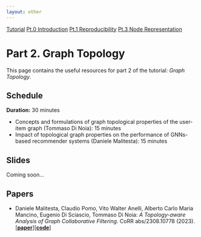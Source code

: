 ```yaml
---
layout: other
---
```


<a href="https://sisinflab.github.io/tutorial-gnns-recsys-log2023" class="btn">Tutorial</a>
<a href="https://sisinflab.github.io/tutorial-gnns-recsys-log2023/sections/introduction/" class="btn">Pt.0 Introduction</a>
<a href="https://sisinflab.github.io/tutorial-gnns-recsys-log2023/sections/reproducibility/" class="btn">Pt.1 Reproducibility</a>
<a href="https://sisinflab.github.io/tutorial-gnns-recsys-log2023/sections/node_representation/" class="btn">Pt.3 Node Representation</a>

# Part 2. Graph Topology

This page contains the useful resources for part 2 of the tutorial: _Graph Topology_.

## Schedule
**Duration:** 30 minutes

- Concepts and formulations of graph topological properties of the user-item graph (Tommaso Di Noia): 15 minutes
- Impact of topological graph properties on the performance of GNNs-based recommender systems (Daniele Malitesta): 15 minutes

## Slides
Coming soon...

## Papers

- Daniele Malitesta, Claudio Pomo, Vito Walter Anelli, Alberto Carlo Maria Mancino, Eugenio Di Sciascio, Tommaso Di Noia: _A Topology-aware Analysis of Graph Collaborative Filtering_. CoRR abs/2308.10778 (2023).  
\[[**paper**](https://sisinflab.github.io/tutorial-gnns-recsys-log2023/assets/papers/arXiv.pdf)\]\[[**code**](https://github.com/sisinflab/Graph-Characteristics)\]
